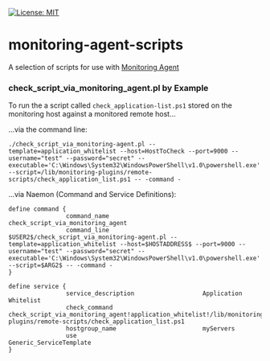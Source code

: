 [![License: MIT](https://img.shields.io/github/license/infraweavers/monitoring-agent-scripts)](https://mit-license.org/)

# monitoring-agent-scripts
A selection of scripts for use with [Monitoring Agent](https://github.com/infraweavers/monitoring-agent)

### **check_script_via_monitoring_agent.pl** by Example

To run the a script called `check_application-list.ps1` stored on the monitoring host against a monitored remote host...

...via the command line:

```
./check_script_via_monitoring-agent.pl --template=application_whitelist --host=HostToCheck --port=9000 --username="test" --password="secret" --executable='C:\Windows\System32\WindowsPowerShell\v1.0\powershell.exe' --script=/lib/monitoring-plugins/remote-scripts/check_application_list.ps1 -- -command -
```

...via Naemon (Command and Service Definitions):

```
define command {
                command_name                          check_script_via_monitoring_agent
                command_line                          $USER2$/check_script_via_monitoring-agent.pl --template=application_whitelist --host=$HOSTADDRESS$ --port=9000 --username="test" --password="secret" --executable='C:\Windows\System32\WindowsPowerShell\v1.0\powershell.exe' --script=$ARG2$ -- -command -
}

define service {
                service_description                   Application Whitelist
                check_command                         check_script_via_monitoring_agent!application_whitelist!/lib/monitoring-plugins/remote-scripts/check_application_list.ps1
                hostgroup_name                        myServers
                use                                   Generic_ServiceTemplate
}
```
